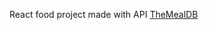 React food project made with API <a href='https://www.themealdb.com' target="__blank">TheMealDB</a>
